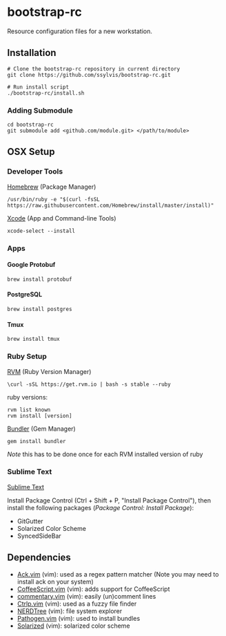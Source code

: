 # bootstrap-rc
Resource configuration files for a new workstation.

## Installation
    # Clone the bootstrap-rc repository in current directory
    git clone https://github.com/ssylvis/bootstrap-rc.git

    # Run install script
    ./bootstrap-rc/install.sh

### Adding Submodule
    cd bootstrap-rc
    git submodule add <github.com/module.git> </path/to/module>

## OSX Setup
### Developer Tools
[Homebrew](https://brew.sh/) (Package Manager)

    /usr/bin/ruby -e "$(curl -fsSL https://raw.githubusercontent.com/Homebrew/install/master/install)"

[Xcode](https://itunes.apple.com/us/app/xcode/id497799835) (App and Command-line Tools)

    xcode-select --install

### Apps
#### Google Protobuf

    brew install protobuf

#### PostgreSQL

    brew install postgres

#### Tmux

    brew install tmux

### Ruby Setup
[RVM](https://rvm.io/rvm/install) (Ruby Version Manager)

    \curl -sSL https://get.rvm.io | bash -s stable --ruby

ruby versions:

    rvm list known
    rvm install [version]

[Bundler](http://bundler.io/) (Gem Manager)

    gem install bundler

*Note* this has to be done once for each RVM installed version of ruby

### Sublime Text
[Sublime Text](https://www.sublimetext.com/)

Install Package Control (Ctrl + Shift + P, "Install Package Control"), then install the following packages
(*Package Control: Install Package*):
- GitGutter
- Solarized Color Scheme
- SyncedSideBar

## Dependencies
- [Ack.vim](https://github.com/mileszs/ack.vim) (vim): used as a regex pattern matcher
  (Note you may need to install ack on your system)
- [CoffeeScript.vim](https://github.com/kchmck/vim-coffee-script) (vim): adds support for CoffeeScript
- [commentary.vim](https://github.com/tpope/vim-commentary) (vim): easily (un)comment lines
- [Ctrlp.vim](https://github.com/kien/ctrlp.vim) (vim): used as a fuzzy file finder
- [NERDTree](https://github.com/scrooloose/nerdtree) (vim): file system explorer
- [Pathogen.vim](https://github.com/tpope/vim-pathogen) (vim): used to install bundles
- [Solarized](https://github.com/altercation/vim-colors-solarized) (vim): solarized color scheme
